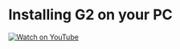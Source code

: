 #    Installing G2 on your PC

[![Watch on YouTube](https://img.youtube.com/vi/h_xc5JNA8S8/0.jpg)](https://youtu.be/h_xc5JNA8S8)
